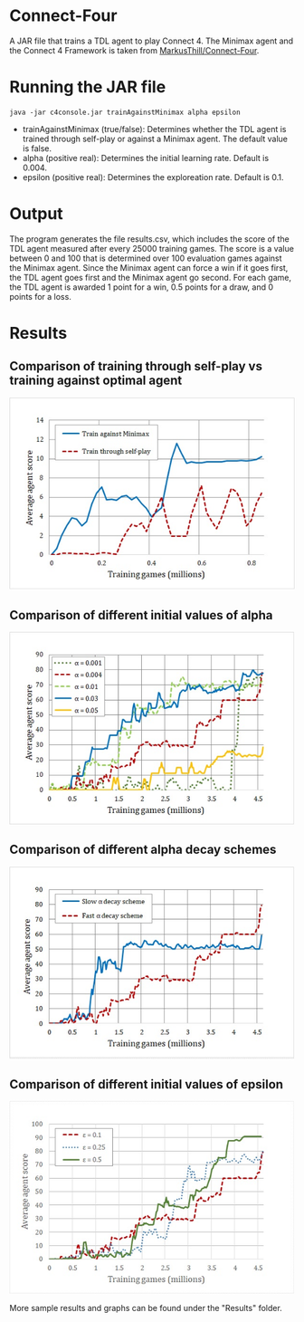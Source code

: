 # Connect-Four
A JAR file that trains a TDL agent to play Connect 4. The Minimax agent and the Connect 4 Framework is taken from [MarkusThill/Connect-Four](https://github.com/MarkusThill/Connect-Four).

# Running the JAR file

```
java -jar c4console.jar trainAgainstMinimax alpha epsilon
```
- trainAgainstMinimax (true/false): Determines whether the TDL agent is trained through self-play or against a Minimax agent. The default value is false.
- alpha (positive real): Determines the initial learning rate. Default is 0.004.
- epsilon (positive real): Determines the exploreation rate. Default is 0.1.

# Output

The program generates the file results.csv, which includes the score of the TDL agent measured after every 25000 training games. The score is a value between 0 and 100 that is determined over 100 evaluation games against the Minimax agent. Since the Minimax agent can force a win if it goes first, the TDL agent goes first and the Minimax agent go second. For each game, the TDL agent is awarded 1 point for a win, 0.5 points for a draw, and 0 points for a loss.

# Results
## Comparison of training through self-play vs training against optimal agent
![graph1](/Results/GraphMinimax.jpg)

## Comparison of different initial values of alpha
![graph2](/Results/GraphAlpha.jpg)

## Comparison of different alpha decay schemes
![graph3](/Results/GraphAlphaDecay.jpg)

## Comparison of different initial values of epsilon
![graph4](/Results/GraphEpsilon.jpg)

More sample results and graphs can be found under the "Results" folder.
